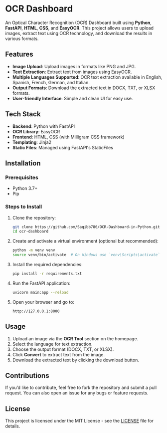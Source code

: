 # OCR Dashboard

An Optical Character Recognition (OCR) Dashboard built using **Python**, **FastAPI**, **HTML**, **CSS**, and **EasyOCR**. This project allows users to upload images, extract text using OCR technology, and download the results in various formats.

## Features
- **Image Upload**: Upload images in formats like PNG and JPG.
- **Text Extraction**: Extract text from images using EasyOCR.
- **Multiple Languages Supported**: OCR text extraction available in English, Spanish, French, German, and Italian.
- **Output Formats**: Download the extracted text in DOCX, TXT, or XLSX formats.
- **User-friendly Interface**: Simple and clean UI for easy use.

## Tech Stack
- **Backend**: Python with FastAPI
- **OCR Library**: EasyOCR
- **Frontend**: HTML, CSS (with Milligram CSS framework)
- **Templating**: Jinja2
- **Static Files**: Managed using FastAPI's StaticFiles

## Installation

### Prerequisites
- Python 3.7+
- Pip

### Steps to Install

1. Clone the repository:
    ```bash
    git clone https://github.com/Saqibb786/OCR-Dashboard-in-Python.git
    cd ocr-dashboard
    ```

2. Create and activate a virtual environment (optional but recommended):
    ```bash
    python -m venv venv
    source venv/bin/activate  # On Windows use `venv\Scripts\activate`
    ```

3. Install the required dependencies:
    ```bash
    pip install -r requirements.txt
    ```

4. Run the FastAPI application:
    ```bash
    uvicorn main:app --reload
    ```

5. Open your browser and go to:
    ```
    http://127.0.0.1:8000
    ```

## Usage
1. Upload an image via the **OCR Tool** section on the homepage.
2. Select the language for text extraction.
3. Choose the output format (DOCX, TXT, or XLSX).
4. Click **Convert** to extract text from the image.
5. Download the extracted text by clicking the download button.

## Contributions
If you’d like to contribute, feel free to fork the repository and submit a pull request. You can also open an issue for any bugs or feature requests.

## License
This project is licensed under the MIT License - see the [LICENSE](LICENSE) file for details.
